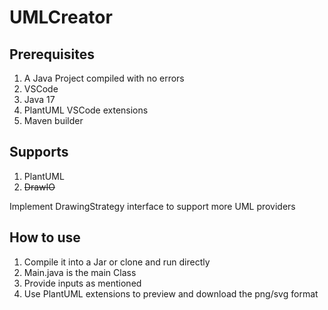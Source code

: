 # UMLCreator

## Prerequisites
1. A Java Project compiled with no errors
2. VSCode
3. Java 17
4. PlantUML VSCode extensions
5. Maven builder

## Supports
1. PlantUML
2. ~~DrawIO~~

Implement DrawingStrategy interface to support more UML providers

## How to use
1. Compile it into a Jar or clone and run directly
2. Main.java is the main Class
3. Provide inputs as mentioned
4. Use PlantUML extensions to preview and download the png/svg format
